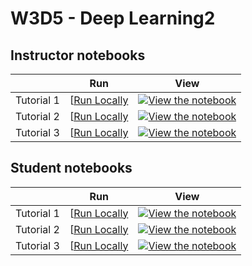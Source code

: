 # W3D5 - Deep Learning2

## Instructor notebooks

|   | Run | View |
| - | --- | ---- |
| Tutorial 1 | [[Run Locally](https://github.com/erlichlab/course-content/blob/master/running-locally.md) | [![View the notebook](https://img.shields.io/badge/render-nbviewer-orange.svg)](https://nbviewer.jupyter.org/github/NeuromatchAcademy/course-content/blob/master/tutorials/W3D5_DeepLearning2/W3D5_Tutorial1.ipynb) |
| Tutorial 2 | [[Run Locally](https://github.com/erlichlab/course-content/blob/master/running-locally.md) | [![View the notebook](https://img.shields.io/badge/render-nbviewer-orange.svg)](https://nbviewer.jupyter.org/github/NeuromatchAcademy/course-content/blob/master/tutorials/W3D5_DeepLearning2/W3D5_Tutorial2.ipynb) |
| Tutorial 3 | [[Run Locally](https://github.com/erlichlab/course-content/blob/master/running-locally.md) | [![View the notebook](https://img.shields.io/badge/render-nbviewer-orange.svg)](https://nbviewer.jupyter.org/github/NeuromatchAcademy/course-content/blob/master/tutorials/W3D5_DeepLearning2/W3D5_Tutorial3.ipynb) |


## Student notebooks

|   | Run | View |
| - | --- | ---- |
| Tutorial 1 | [[Run Locally](https://github.com/erlichlab/course-content/blob/master/running-locally.md) | [![View the notebook](https://img.shields.io/badge/render-nbviewer-orange.svg)](https://nbviewer.jupyter.org/github/NeuromatchAcademy/course-content/blob/master/tutorials/W3D5_DeepLearning2/student/W3D5_Tutorial1.ipynb) |
| Tutorial 2 | [[Run Locally](https://github.com/erlichlab/course-content/blob/master/running-locally.md) | [![View the notebook](https://img.shields.io/badge/render-nbviewer-orange.svg)](https://nbviewer.jupyter.org/github/NeuromatchAcademy/course-content/blob/master/tutorials/W3D5_DeepLearning2/student/W3D5_Tutorial2.ipynb) |
| Tutorial 3 | [[Run Locally](https://github.com/erlichlab/course-content/blob/master/running-locally.md) | [![View the notebook](https://img.shields.io/badge/render-nbviewer-orange.svg)](https://nbviewer.jupyter.org/github/NeuromatchAcademy/course-content/blob/master/tutorials/W3D5_DeepLearning2/student/W3D5_Tutorial3.ipynb) |

